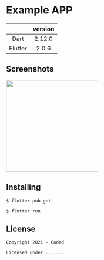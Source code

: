 # Example APP

|  | version |  
| :---: | :---: | 
| Dart | 2.12.0 |
| Flutter |  2.0.6 |


## Screenshots
<img src="https://user-images.githubusercontent.com/24327781/118644950-f00f0300-b7a3-11eb-8093-b97eb2819a3f.png" width="250" />




## Installing

  ```
  $ flutter pub get
  
  $ flutter run
  ```
  
  
## License

    Copyright 2021 - Coded

    Licensed under .......

